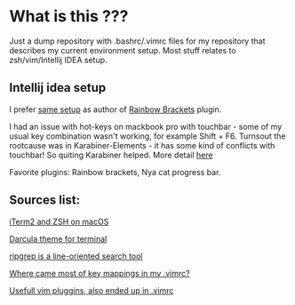 # What is this ???
Just a dump repository with .bashrc/.vimrc files for my repository that describes my current environment setup.
Most stuff relates to zsh/vim/Intellij IDEA setup.

## Intellij idea setup

I prefer [same setup](https://github.com/izhangzhihao/intellij-rainbow-brackets#authors-choice) as author of [Rainbow Brackets](https://github.com/izhangzhihao/intellij-rainbow-brackets) plugin.

I had an issue with hot-keys on mackbook pro with touchbar - some of my usual key combination wasn't working, for example Shift + F6.
Turnsout the rootcause was in Karabiner-Elements - it has some kind of conflicts with touchbar! So quiting Karabiner helped.
More detail [here](https://intellij-support.jetbrains.com/hc/en-us/community/posts/115000087984-Shift-F6-rename-or-Shift-F-is-invalid)

Favorite plugins: Rainbow brackets, Nya cat progress bar.

## Sources list:

[iTerm2 and ZSH on macOS](https://medium.com/@jponge/a-good-terminal-experience-with-iterm2-and-zsh-on-macos-439c106aa22d)

[Darcula theme for terminal](https://draculatheme.com/)

[ripgrep is a line-oriented search tool](https://github.com/BurntSushi/ripgrep)

[Where came most of key mappings in my .vimrc?](http://www.datastuff.tech/programming/vim-squeezing-text-editors-juice-with-more-features/)

[Usefull vim pluggins, also ended up in .vimrc](https://medium.com/@huntie/10-essential-vim-plugins-for-2018-39957190b7a9)

